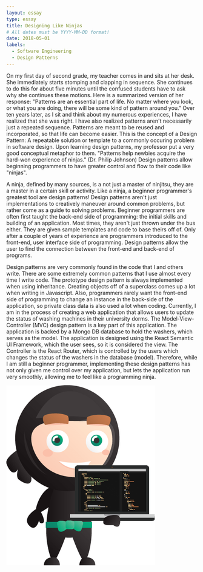 ```yaml
---
layout: essay
type: essay
title: Designing Like Ninjas
# All dates must be YYYY-MM-DD format!
date: 2018-05-01
labels:
  - Software Engineering
  - Design Patterns
---
```


On my first day of second grade, my teacher comes in and sits at her desk. She immediately starts stomping and clapping in sequence. She continues to do this for about five minutes until the confused students have to ask why she continues these motions. Here is a summarized version of her response: "Patterns are an essential part of life. No matter where you look, or what you are doing, there will be some kind of pattern around you." Over ten years later, as I sit and think about my numerous experiences, I have realized that she was right. I have also realized patterns aren't necessarily just a repeated sequence. Patterns are meant to be reused and incorporated, so that life can become easier. This is the concept of a Design Pattern: A repeatable solution or template to a commonly occuring problem in software design. Upon learning design patterns, my professor put a very good conceptual metaphor to them. "Patterns help newbies acquire the hard-won experience of ninjas." (Dr. Philip Johnson) Design patterns allow beginning programmers to have greater control and flow to their code like "ninjas".

A ninja, defined by many sources, is a not just a master of ninjitsu, they are a master in a certain skill or activity. Like a ninja, a beginner programmer's greatest tool are design patterns! Design patterns aren't just implementations to creatively maneuver around common problems, but rather come as a guide to solving problems. Beginner programmers are often first taught the back-end side of programming: the initial skills and building of an application. Most times, they aren't just thrown under the bus either. They are given sample templates and code to base theirs off of. Only after a couple of years of experience are programmers introduced to the front-end, user interface side of programming. Design patterns allow the user to find the connection between the front-end and back-end of programs. 

Design patterns are very commonly found in the code that I and others write. There are some extremely common patterns that I use almost every time I write code. The prototype design pattern is always implemented when using inheritance. Creating objects off of a superclass comes up a lot when writing in Javascript. Also, programmers rarely want the front-end side of programming to change an instance in the back-side of the application, so private class data is also used a lot when coding. Currently, I am in the process of creating a web application that allows users to update the status of washing machines in their university dorms. The Model-View-Controller (MVC) design pattern is a key part of this application. The application is backed by a Mongo DB database to hold the washers, which serves as the model. The application is designed using the React Semantic UI Framework, which the user sees, so it is considered the view. The Controller is the React Router, which is controlled by the users which changes the status of the washers in the database (model). Therefore, while I am still a beginner programmer, implementing these design patterns has not only given me control over my application, but lets the application run very smoothly, allowing me to feel like a programming ninja.

<img class="ui medium left floated rounded image" src="../images/ninja.png">
